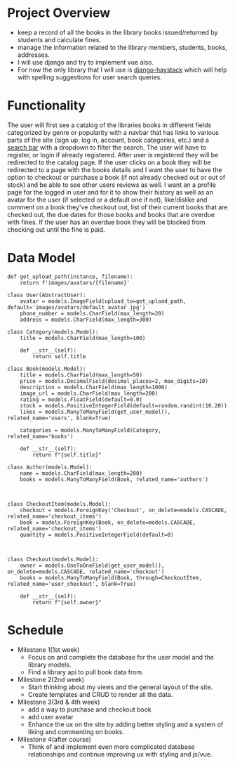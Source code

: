 # **Project Overview**
 - keep a record of all the books in the library books issued/returned by students and calculate fines.
 - manage the information related to the library members, students, books, addresses.
 - I will use django and try to implement vue also.
 - For now the only library that I will use is [django-haystack](https://github.com/django-haystack/django-haystack) which will help with spelling suggestions for user search queries. 



# **Functionality**
 The user will first see a catalog of the libraries books in different fields categorized by genre or popularity with a navbar that has links to various parts of the site (sign up, log in, account, book categories, etc.) and a [search bar](https://getbootstrap.com/docs/5.1/forms/input-group/#buttons-with-dropdowns) with a dropdown to filter the search. The user will have to register, or login if already registered. After user is registered they will be redirected to the catalog page. If the user clicks on a book they will be redirected to a page with the books details and I want the user to have the option to checkout or purchase a book (if not already checked out or out of stock) and be able to see other users reviews as well. I want an a profile page for the logged in user and for it to show their history as well as an avatar for the user (if selected or a default one if not), like/dislike and comment on a book they've checkout out, list of their current books that are checked out, the due dates for those books and books that are overdue with fines. If the user has an overdue book they will be blocked from checking out until the fine is paid. 


# **Data Model**
```
def get_upload_path(instance, filename):
    return f'images/avatars/{filename}'

class User(AbstractUser):
    avatar = models.ImageField(upload_to=get_upload_path, default='images/avatars/default_avatar.jpg')
    phone_number = models.CharField(max_length=20)
    address = models.CharField(max_length=300)

class Category(models.Model):
    title = models.CharField(max_length=100)

    def __str__(self):
        return self.title

class Book(models.Model):
    title = models.CharField(max_length=50)
    price = models.DecimalField(decimal_places=2, max_digits=10)
    description = models.CharField(max_length=1000)
    image_url = models.CharField(max_length=200)
    rating = models.FloatField(default=0.0)
    stock = models.PositiveIntegerField(default=random.randint(10,20))
    likes = models.ManyToManyField(get_user_model(), related_name='users', blank=True)

    categories = models.ManyToManyField(Category, related_name='books')

    def __str__(self):
        return f"{self.title}"

class Author(models.Model):
    name = models.CharField(max_length=200)
    books = models.ManyToManyField(Book, related_name='authors')



class CheckoutItem(models.Model):
    checkout = models.ForeignKey('Checkout', on_delete=models.CASCADE, related_name='checkout_items')
    book = models.ForeignKey(Book, on_delete=models.CASCADE, related_name='checkout_items')
    quantity = models.PositiveIntegerField(default=0)



class Checkout(models.Model):
    owner = models.OneToOneField(get_user_model(), on_delete=models.CASCADE, related_name='checkout')
    books = models.ManyToManyField(Book, through=CheckoutItem, related_name='user_checkout', blank=True)

    def __str__(self):
        return f"{self.owner}"
```

#  **Schedule**
- Milestone 1(1st week)
  - Focus on and complete the database for the user model and the library models.
  - Find a library api to pull book data from.
- Milestone 2(2nd week)
  - Start thinking about my views and the general layout of the site.
  - Create templates and CRUD to render all the data.
- Milestone 3(3rd & 4th week)
  - add a way to purchase and checkout book
  - add user avatar
  - Enhance the ux on the site by adding better styling and a system of liking and commenting on books.
- Milestone 4(after course)
  - Think of and implement even more complicated database relationships and continue improving ux with styling and js/vue.
